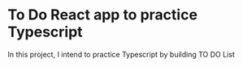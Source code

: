 #  To Do React app to practice Typescript

In  this project, I intend to practice Typescript by building TO DO List
